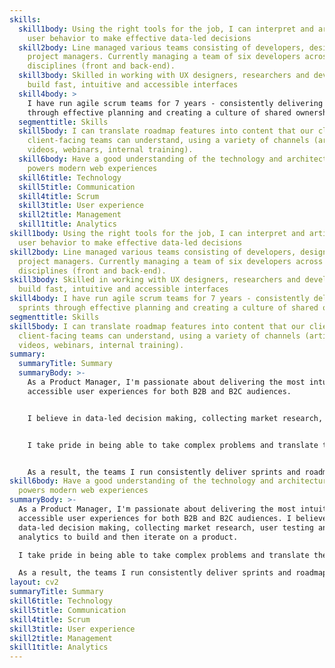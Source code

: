 ```yaml
---
skills:
  skill1body: Using the right tools for the job, I can interpret and articulate
    user behavior to make effective data-led decisions
  skill2body: Line managed various teams consisting of developers, designers and
    project managers. Currently managing a team of six developers across various
    disciplines (front and back-end).
  skill3body: Skilled in working with UX designers, researchers and developers to
    build fast, intuitive and accessible interfaces
  skill4body: >
    I have run agile scrum teams for 7 years - consistently delivering sprints
    through effective planning and creating a culture of shared ownership.
  segmenttitle: Skills
  skill5body: I can translate roadmap features into content that our clients and
    client-facing teams can understand, using a variety of channels (articles,
    videos, webinars, internal training).
  skill6body: Have a good understanding of the technology and architecture that
    powers modern web experiences
  skill6title: Technology
  skill5title: Communication
  skill4title: Scrum
  skill3title: User experience
  skill2title: Management
  skill1title: Analytics
skill1body: Using the right tools for the job, I can interpret and articulate
  user behavior to make effective data-led decisions
skill2body: Line managed various teams consisting of developers, designers and
  project managers. Currently managing a team of six developers across various
  disciplines (front and back-end).
skill3body: Skilled in working with UX designers, researchers and developers to
  build fast, intuitive and accessible interfaces
skill4body: I have run agile scrum teams for 7 years - consistently delivering
  sprints through effective planning and creating a culture of shared ownership.
segmenttitle: Skills
skill5body: I can translate roadmap features into content that our clients and
  client-facing teams can understand, using a variety of channels (articles,
  videos, webinars, internal training).
summary:
  summaryTitle: Summary
  summaryBody: >-
    As a Product Manager, I'm passionate about delivering the most intuitive and
    accessible user experiences for both B2B and B2C audiences. 


    I believe in data-led decision making, collecting market research, user testing and analytics to build and then iterate on a product.


    I take pride in being able to take complex problems and translate them into simple concepts that my team can deliver and our clients can understand. 


    As a result, the teams I run consistently deliver sprints and roadmap features through clear communication, effective planning and a culture of shared ownership.
skill6body: Have a good understanding of the technology and architecture that
  powers modern web experiences
summaryBody: >-
  As a Product Manager, I'm passionate about delivering the most intuitive and
  accessible user experiences for both B2B and B2C audiences. I believe in
  data-led decision making, collecting market research, user testing and
  analytics to build and then iterate on a product.

  I take pride in being able to take complex problems and translate them into simple concepts that my team can deliver and our clients can understand.

  As a result, the teams I run consistently deliver sprints and roadmap features through clear communication, effective planning and a culture of shared ownership.
layout: cv2
summaryTitle: Summary
skill6title: Technology
skill5title: Communication
skill4title: Scrum
skill3title: User experience
skill2title: Management
skill1title: Analytics
---
```


